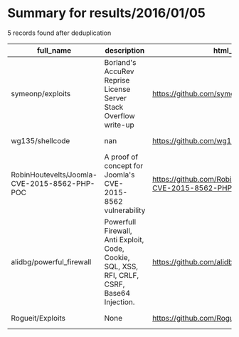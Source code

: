 
# Summary for results/2016/01/05
    
5 records found after deduplication

| full_name | description | html_url | matched_list | matched_count | pushed_at | size | stargazers_count | language | forks_count | vul_ids |
|----------------------------------------------|----------------------------------------------------------------------------------------------|-----------------------------------------------------------------|-------------------------------------------|-----------------|---------------------------|--------|--------------------|------------|---------------|-------------------|
| symeonp/exploits | Borland's AccuRev Reprise License Server Stack Overflow write-up | https://github.com/symeonp/exploits | ['exploit'] | 1 | 2016-01-05 19:31:26+00:00 | 382 | 1 | nan | 0 | [] |
| wg135/shellcode | nan | https://github.com/wg135/shellcode | ['shellcode'] | 1 | 2016-01-05 21:29:31+00:00 | 12 | 0 | Assembly | 1 | [] |
| RobinHoutevelts/Joomla-CVE-2015-8562-PHP-POC | A proof of concept for Joomla's CVE-2015-8562 vulnerability | https://github.com/RobinHoutevelts/Joomla-CVE-2015-8562-PHP-POC | ['cve poc', 'cve-2', 'vulnerability poc'] | 3 | 2016-01-05 00:45:32+00:00 | 4 | 1 | PHP | 0 | ['CVE-2015-8562'] |
| alidbg/powerful_firewall | Powerfull Firewall, Anti Exploit, Code, Cookie, SQL, XSS, RFI, CRLF, CSRF, Base64 Injection. | https://github.com/alidbg/powerful_firewall | ['exploit'] | 1 | 2016-01-05 13:34:48+00:00 | 14 | 1 | nan | 0 | [] |
| Rogueit/Exploits | None | https://github.com/Rogueit/Exploits | ['exploit'] | 1 | 2016-01-05 18:11:58+00:00 | 0 | 0 | nan | 0 | [] |
